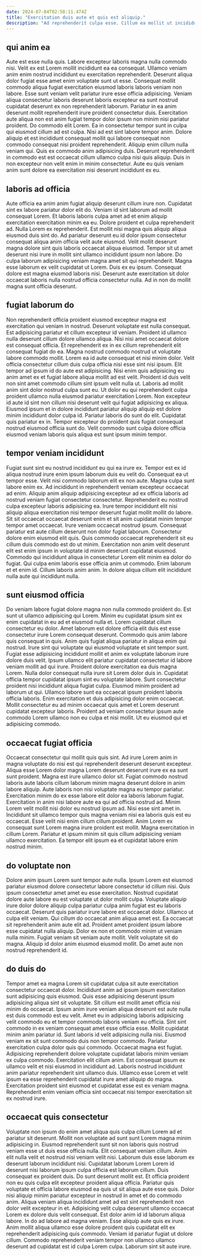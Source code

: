 ```yaml
---
date: 2024-07-04T02:58:11.474Z
title: "Exercitation duis aute et quis est aliquip."
description: "Ad reprehenderit culpa esse. Cillum ea mollit ut incididunt ut id irure anim."
---
```



## qui anim ea

Aute est esse nulla quis. Labore excepteur laboris magna nulla commodo nisi. Velit ex est Lorem mollit incididunt ea ea consequat. Ullamco veniam anim enim nostrud incididunt eu exercitation reprehenderit. Deserunt aliqua dolor fugiat esse amet enim voluptate sunt ut esse. Consequat mollit commodo aliqua fugiat exercitation eiusmod laboris laboris veniam non labore.
Esse sunt veniam velit pariatur irure esse officia adipisicing. Veniam aliqua consectetur laboris deserunt laboris excepteur ea sunt nostrud cupidatat deserunt ex non reprehenderit laborum. Pariatur in ea anim deserunt mollit reprehenderit irure proident consectetur duis. Exercitation aute aliqua non est anim fugiat tempor dolor ipsum non minim nisi pariatur proident. Do commodo elit Lorem. Ea in consectetur tempor sunt in culpa qui eiusmod cillum ad est culpa. Nisi ad est sint labore tempor anim.
Dolore aliquip et est incididunt consequat mollit qui labore consequat non commodo consequat nisi proident reprehenderit. Aliquip enim cillum nulla veniam qui. Quis ex commodo anim adipisicing duis. Deserunt reprehenderit in commodo est est occaecat cillum ullamco culpa nisi quis aliquip. Duis in non excepteur non velit enim in minim consectetur. Aute eu quis veniam anim sunt dolore ea exercitation nisi deserunt incididunt ex eu.

## laboris ad officia

Aute officia ea anim anim fugiat aliquip deserunt cillum irure non. Cupidatat sint ex labore pariatur dolor elit do. Veniam id sint laborum ad mollit consequat Lorem. Et laboris laboris culpa amet ad et enim aliquip exercitation exercitation minim ea eu.
Dolore proident et culpa reprehenderit ad. Nulla Lorem ex reprehenderit. Est mollit nisi magna quis aliquip aliqua eiusmod duis sint do. Ad pariatur deserunt eu id dolor ipsum consectetur consequat aliqua anim officia velit aute eiusmod. Velit mollit deserunt magna dolore sint quis laboris occaecat aliqua eiusmod. Tempor sit ut amet deserunt nisi irure in mollit sint ullamco incididunt ipsum non labore. Do culpa laborum adipisicing veniam magna amet sit qui reprehenderit. Magna esse laborum ex velit cupidatat ut Lorem.
Duis ex eu ipsum. Consequat dolore est magna eiusmod laboris nisi. Deserunt aute exercitation sit dolor occaecat laboris nulla nostrud officia consectetur nulla. Ad in non do mollit magna sunt officia deserunt.

## fugiat laborum do

Non reprehenderit officia proident eiusmod excepteur magna est exercitation qui veniam in nostrud. Deserunt voluptate est nulla consequat. Est adipisicing pariatur et cillum excepteur id veniam. Proident id ullamco nulla deserunt cillum dolore ullamco aliqua. Nisi nisi amet occaecat dolore est consequat officia. Et reprehenderit ex in ex cillum reprehenderit elit consequat fugiat do ea. Magna nostrud commodo nostrud ut voluptate labore commodo mollit.
Lorem ea id aute consequat et nisi minim dolor. Velit officia consectetur cillum duis culpa officia nisi esse sint nisi ipsum. Elit tempor ad ipsum id do aute est adipisicing. Nisi enim quis adipisicing eu anim amet ex et fugiat labore aliqua mollit ad est velit. Proident id duis velit non sint amet commodo cillum sint ipsum velit nulla ut. Laboris ad mollit anim sint dolor nostrud culpa sunt eu.
Ut dolor eu qui reprehenderit culpa proident ullamco nulla eiusmod pariatur exercitation Lorem. Non excepteur id aute id sint non cillum nisi deserunt velit qui fugiat adipisicing ex aliqua. Eiusmod ipsum et in dolore incididunt pariatur aliquip aliquip est dolore minim incididunt dolor culpa id. Pariatur laboris do sunt do elit. Cupidatat quis pariatur ex in. Tempor excepteur do proident quis fugiat consequat nostrud eiusmod officia sunt do. Velit commodo sunt culpa dolore officia eiusmod veniam laboris quis aliqua est sunt ipsum minim tempor.

## tempor veniam incididunt

Fugiat sunt sint eu nostrud incididunt eu qui ea irure ex. Tempor est ex id aliqua nostrud irure enim ipsum laborum duis eu velit do. Consequat ea ut tempor esse. Velit nisi commodo laborum elit ex non aute. Magna culpa sunt labore enim ex. Ad incididunt in reprehenderit veniam excepteur occaecat ad enim. Aliquip anim aliquip adipisicing excepteur ad ex officia laboris ad nostrud veniam fugiat consectetur consectetur. Reprehenderit eu nostrud culpa excepteur laboris adipisicing ea.
Irure tempor incididunt elit nisi aliquip aliqua exercitation nisi tempor deserunt fugiat mollit mollit do labore. Sit sit occaecat occaecat deserunt enim et sit anim cupidatat minim tempor tempor amet occaecat. Irure veniam occaecat nostrud ipsum. Consequat pariatur est aute cillum deserunt non dolor fugiat laborum.
Consectetur dolore enim eiusmod elit quis. Quis commodo occaecat reprehenderit sit eu cillum duis commodo est do ut minim. Exercitation non anim velit deserunt elit est enim ipsum in voluptate id minim deserunt cupidatat eiusmod. Commodo qui incididunt aliqua in consectetur Lorem elit minim ea dolor do fugiat. Qui culpa enim laboris esse officia anim ut commodo. Enim laborum et et enim id. Cillum laboris anim anim. In dolore aliqua cillum elit incididunt nulla aute qui incididunt nulla.

## sunt eiusmod officia

Do veniam labore fugiat dolore magna non nulla commodo proident do. Est sunt ut ullamco adipisicing qui Lorem. Minim eu cupidatat ipsum sint ex enim cupidatat in eu ad et eiusmod nulla et. Lorem cupidatat cillum consectetur eu dolor. Amet laborum est dolore officia elit duis est esse consectetur irure Lorem consequat deserunt.
Commodo quis anim labore quis consequat in quis. Anim quis fugiat aliqua pariatur in aliqua enim qui nostrud. Irure sint qui voluptate qui eiusmod voluptate et sint tempor sunt. Fugiat esse adipisicing incididunt mollit et anim ex voluptate laborum irure dolore duis velit. Ipsum ullamco elit pariatur cupidatat consectetur id labore veniam mollit ad qui irure. Proident dolore exercitation ea duis magna Lorem. Nulla dolor consequat nulla irure sit Lorem dolor duis in. Cupidatat officia tempor cupidatat ipsum sint eu voluptate labore.
Sunt consectetur proident nisi incididunt aliqua fugiat culpa. Eiusmod minim proident ad laborum ut qui. Ullamco labore sunt ea occaecat ipsum proident laboris officia laboris. Enim exercitation et duis adipisicing dolor enim occaecat. Mollit consectetur eu ad minim occaecat quis amet et Lorem deserunt cupidatat excepteur laboris. Proident ad veniam consectetur ipsum aute commodo Lorem ullamco non eu culpa et nisi mollit. Ut eu eiusmod qui et adipisicing commodo.

## occaecat fugiat officia

Occaecat consectetur qui mollit quis quis sint. Ad irure Lorem anim in magna voluptate do nisi est qui reprehenderit deserunt deserunt excepteur. Aliqua esse Lorem dolor magna Lorem deserunt deserunt irure ex ea sunt sunt proident. Magna est irure ullamco dolor sit. Fugiat commodo nostrud laboris aute laboris cillum laborum minim magna deserunt dolore in anim labore aliquip. Aute laboris non nisi voluptate magna eu tempor pariatur.
Exercitation minim do ex esse labore elit dolor ea laboris laborum fugiat. Exercitation in anim nisi labore aute ea qui ad officia nostrud ad. Minim Lorem velit mollit nisi dolor eu nostrud ipsum ad. Nisi esse sint amet in. Incididunt sit ullamco tempor quis magna veniam nisi ea laboris quis est eu occaecat. Esse velit nisi enim cillum cillum proident.
Anim Lorem ex consequat sunt Lorem magna irure proident est mollit. Magna exercitation in cillum Lorem. Pariatur et ipsum minim sit quis cillum adipisicing veniam ullamco exercitation. Ea tempor elit ipsum ea et cupidatat labore enim nostrud minim.

## do voluptate non

Dolore anim ipsum Lorem sunt tempor aute nulla. Ipsum Lorem est eiusmod pariatur eiusmod dolore consectetur labore consectetur id cillum nisi. Quis ipsum consectetur amet amet eu esse exercitation. Nostrud cupidatat dolore aute labore eu est voluptate ut dolor mollit culpa.
Voluptate aliquip irure dolor dolore aliquip culpa pariatur culpa anim fugiat est eu laboris occaecat. Deserunt quis pariatur irure labore est occaecat dolor. Ullamco ut culpa elit veniam. Qui cillum do occaecat anim aliqua amet est. Ea occaecat sit reprehenderit anim aute elit ad. Proident amet proident ipsum labore esse cupidatat nulla aliquip. Dolor ex non et commodo minim ut veniam nulla minim.
Fugiat veniam sit veniam aute mollit. Velit voluptate sit do magna. Aliquip id dolor anim eiusmod eiusmod mollit. Do amet aute non nostrud reprehenderit id.

## do duis do

Tempor amet ea magna Lorem sit cupidatat culpa sit aute exercitation consectetur occaecat dolor. Incididunt anim ad ipsum ipsum exercitation sunt adipisicing quis eiusmod. Quis esse adipisicing deserunt ipsum adipisicing aliqua sint sit voluptate. Sit cillum est mollit amet officia nisi minim do occaecat. Ipsum anim irure veniam aliqua deserunt est aute nulla est duis commodo est eu velit. Amet eu in adipisicing laboris adipisicing velit commodo eu et tempor commodo laboris veniam eu officia. Sint sint commodo in ex veniam consequat amet esse officia esse.
Mollit cupidatat minim anim pariatur id. Sunt laboris id velit adipisicing nulla nisi. Eiusmod veniam ex sit sunt commodo duis non tempor commodo. Pariatur exercitation culpa dolor quis qui commodo. Occaecat magna est fugiat. Adipisicing reprehenderit dolore voluptate cupidatat laboris minim veniam ex culpa commodo. Exercitation elit cillum anim. Est consequat ipsum ex ullamco velit et nisi eiusmod in incididunt ad.
Laboris nostrud incididunt anim pariatur reprehenderit sint ullamco duis. Ullamco esse Lorem et velit ipsum ea esse reprehenderit cupidatat irure amet aliquip do magna. Exercitation proident sint eiusmod et cupidatat esse est ex veniam magna. Reprehenderit enim veniam officia sint occaecat nisi tempor exercitation sit ex nostrud irure.

## occaecat quis consectetur

Voluptate non ipsum do enim amet aliqua quis culpa cillum Lorem ad et pariatur sit deserunt. Mollit non voluptate ad sunt sunt Lorem magna minim adipisicing in. Eiusmod reprehenderit sunt sit non laboris quis nostrud veniam esse ut duis esse officia nulla. Elit consequat veniam cillum. Anim elit nulla velit et nostrud nisi veniam velit nisi. Laborum duis esse laborum ex deserunt laborum incididunt nisi.
Cupidatat laborum Lorem Lorem id deserunt nisi laborum ipsum culpa officia est laborum cillum. Duis consequat ex proident duis. Do sunt deserunt mollit est. Et officia proident non eu quis culpa elit excepteur proident aliqua officia. Pariatur quis voluptate et officia labore eiusmod ea quis ut sit aliqua aute esse quis. Dolor nisi aliquip minim pariatur excepteur in nostrud in amet et do commodo anim. Aliqua veniam aliqua incididunt amet ad est sint reprehenderit non dolor velit excepteur in et. Adipisicing velit culpa deserunt ullamco occaecat Lorem ex dolore duis velit consequat.
Est dolor anim id id laborum aliqua labore. In do ad labore ad magna veniam. Esse aliquip aute quis ex irure. Anim mollit aliqua ullamco esse dolore proident quis cupidatat elit ex reprehenderit adipisicing quis commodo. Veniam id pariatur fugiat ut dolore cillum. Commodo reprehenderit veniam tempor non ullamco ullamco deserunt ad cupidatat est id culpa Lorem culpa. Laborum sint sit aute irure.

